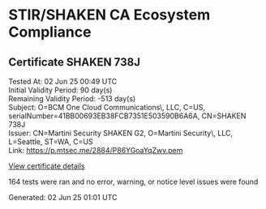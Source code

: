 # STIR/SHAKEN CA Ecosystem Compliance

## Certificate SHAKEN 738J

Tested At: 02 Jun 25 00:49 UTC\
Initial Validity Period: 90 day(s)\
Remaining Validity Period: -513 day(s)\
Subject: O=BCM One Cloud Communications\\, LLC, C=US, serialNumber=41BB00693EB38FCB7351E503590B6A6A, CN=SHAKEN 738J\
Issuer: CN=Martini Security SHAKEN G2, O=Martini Security\\, LLC, L=Seattle, ST=WA, C=US\
Link: https://p.mtsec.me/2884/P86YGoaYqZwv.pem

[View certificate details](https://x509.io/?cert=MIICyTCCAm%2BgAwIBAgIUP86YGoaYqZwvmznuhwJH65DIeZkwCgYIKoZIzj0EAwIwcTELMAkGA1UEBhMCVVMxCzAJBgNVBAgTAldBMRAwDgYDVQQHEwdTZWF0dGxlMR4wHAYDVQQKExVNYXJ0aW5pIFNlY3VyaXR5LCBMTEMxIzAhBgNVBAMTGk1hcnRpbmkgU2VjdXJpdHkgU0hBS0VOIEcyMB4XDTIzMTAwODAwMDAzMVoXDTI0MDEwNjAwMDAzMVowejEUMBIGA1UEAxMLU0hBS0VOIDczOEoxKTAnBgNVBAUTIDQxQkIwMDY5M0VCMzhGQ0I3MzUxRTUwMzU5MEI2QTZBMQswCQYDVQQGEwJVUzEqMCgGA1UEChMhQkNNIE9uZSBDbG91ZCBDb21tdW5pY2F0aW9ucywgTExDMFkwEwYHKoZIzj0CAQYIKoZIzj0DAQcDQgAEolbEUOKklXF2RzLFHlBy9eNHnTvde8Quhi%2FUzdns%2BIeT8rX3N3urn69DpqG6WOjAxItAG%2FGyRRHL%2BWFGzxafZqOB2zCB2DAOBgNVHQ8BAf8EBAMCB4AwDAYDVR0TAQH%2FBAIwADAdBgNVHQ4EFgQUrWvdPuV53r0Y3tRpsDjs7yJgvm0wHwYDVR0jBBgwFoAUKIRQXuRDeCzQc7OLG%2F2kzBZimBgwFgYIKwYBBQUHARoECjAIoAYWBDczOEowRwYDVR0fBEAwPjA8oDqgOIY2aHR0cHM6Ly9hdXRoZW50aWNhdGUtYXBpLmljb25lY3Rpdi5jb20vZG93bmxvYWQvdjEvY3JsMBcGA1UdIAQQMA4wDAYKYIZIAYb%2FCQEBAzAKBggqhkjOPQQDAgNIADBFAiAxyOTGj6XHUdaWeQfODisixWEabO90R%2Bnfr%2BjjZnkVTgIhAPaDUSOEFwlDX2lbTtrQia6%2Bi4mAf7j7BsxNqM4c%2F0iM)

164 tests were ran and no error, warning, or notice level issues were found


Generated: 02 Jun 25 01:01 UTC